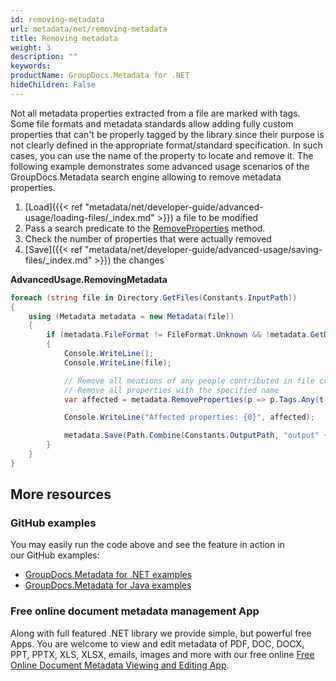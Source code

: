 ```yaml
---
id: removing-metadata
url: metadata/net/removing-metadata
title: Removing metadata
weight: 3
description: ""
keywords: 
productName: GroupDocs.Metadata for .NET
hideChildren: False
---
```

Not all metadata properties extracted from a file are marked with tags. Some file formats and metadata standards allow adding fully custom properties that can't be properly tagged by the library since their purpose is not clearly defined in the appropriate format/standard specification. In such cases, you can use the name of the property to locate and remove it. The following example demonstrates some advanced usage scenarios of the GroupDocs.Metadata search engine allowing to remove metadata properties.

1.  [Load]({{< ref "metadata/net/developer-guide/advanced-usage/loading-files/_index.md" >}}) a file to be modified
2.  Pass a search predicate to the [RemoveProperties](https://apireference.groupdocs.com/net/metadata/groupdocs.metadata/metadata/methods/removeproperties) method.
3.  Check the number of properties that were actually removed
4.  [Save]({{< ref "metadata/net/developer-guide/advanced-usage/saving-files/_index.md" >}}) the changes

**AdvancedUsage.RemovingMetadata**

```csharp
foreach (string file in Directory.GetFiles(Constants.InputPath))
{
	using (Metadata metadata = new Metadata(file))
	{
		if (metadata.FileFormat != FileFormat.Unknown && !metadata.GetDocumentInfo().IsEncrypted)
		{
			Console.WriteLine();
			Console.WriteLine(file);

			// Remove all mentions of any people contributed in file creation
			// Remove all properties with the specified name
			var affected = metadata.RemoveProperties(p => p.Tags.Any(t => t.Category == Tags.Person) || p.Name == "CustomProperty");

			Console.WriteLine("Affected properties: {0}", affected);

			metadata.Save(Path.Combine(Constants.OutputPath, "output" + Path.GetExtension(file)));
		}
	}
}
```

## More resources
### GitHub examples
You may easily run the code above and see the feature in action in our GitHub examples:
*   [GroupDocs.Metadata for .NET examples](https://github.com/groupdocs-metadata/GroupDocs.Metadata-for-.NET)    
*   [GroupDocs.Metadata for Java examples](https://github.com/groupdocs-metadata/GroupDocs.Metadata-for-Java)    

### Free online document metadata management App
Along with full featured .NET library we provide simple, but powerful free Apps.
You are welcome to view and edit metadata of PDF, DOC, DOCX, PPT, PPTX, XLS, XLSX, emails, images and more with our free online [Free Online Document Metadata Viewing and Editing App](https://products.groupdocs.app/metadata).